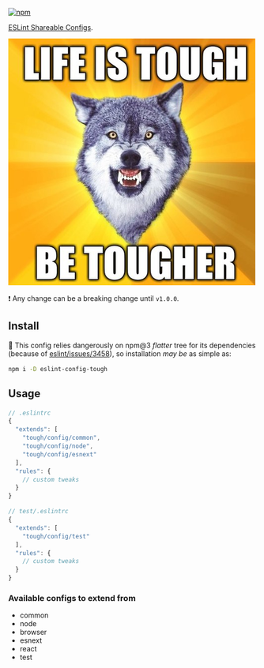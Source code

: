 [![npm](https://img.shields.io/npm/v/eslint-config-tough.svg?style=flat-square)](https://www.npmjs.com/package/eslint-config-tough)

[ESLint Shareable Configs](http://eslint.org/docs/developer-guide/shareable-configs).

![tough life](pic.jpg)

:exclamation: Any change can be a breaking change until `v1.0.0`.

## Install

:information_desk_person: This config relies dangerously on npm@3 _flatter_ tree for its dependencies (because of [eslint/issues/3458](https://github.com/eslint/eslint/issues/3458)), so installation _may be_ as simple as:

```sh
npm i -D eslint-config-tough
```

## Usage

```js
// .eslintrc
{
  "extends": [
    "tough/config/common",
    "tough/config/node",
    "tough/config/esnext"
  ],
  "rules": {
    // custom tweaks
  }
}
```

```js
// test/.eslintrc
{
  "extends": [
    "tough/config/test"
  ],
  "rules": {
    // custom tweaks
  }
}
```

### Available configs to extend from

* common
* node
* browser
* esnext
* react
* test
